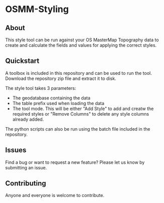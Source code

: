 OSMM-Styling
============

## About
This style tool can be run against your OS MasterMap Topography data to create and calculate the fields and values for applying the correct styles.

## Quickstart

A toolbox is included in this repository and can be used to run the tool. Download the repository zip file and extract it to disk. 

The style tool takes 3 parameters:

- The geodatabase containing the data
- The table prefix used when loading the data
- The tool mode. This will be either "Add Style" to add and creatw the required styles or "Remove Columns" to delete any style columns already added.

The python scripts can also be run using the batch file included in the repository. 

## Issues

Find a bug or want to request a new feature?  Please let us know by submitting an issue.

## Contributing

Anyone and everyone is welcome to contribute.

